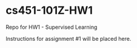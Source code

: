 # cs451-101Z-HW1
Repo for HW1 - Supervised Learning

Instructions for assignment #1 will be placed here.